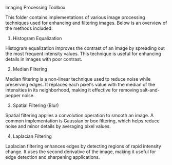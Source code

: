 Imaging Processing Toolbox

This folder contains implementations of various image processing techniques used for enhancing and filtering images. Below is an overview of the methods included:

1. Histogram Equalization

Histogram equalization improves the contrast of an image by spreading out the most frequent intensity values. This technique is useful for enhancing details in images with poor contrast.

2. Median Filtering

Median filtering is a non-linear technique used to reduce noise while preserving edges. It replaces each pixel's value with the median of the intensities in its neighborhood, making it effective for removing salt-and-pepper noise.

3. Spatial Filtering (Blur)

Spatial filtering applies a convolution operation to smooth an image. A common implementation is Gaussian or box filtering, which helps reduce noise and minor details by averaging pixel values.

4. Laplacian Filtering

Laplacian filtering enhances edges by detecting regions of rapid intensity change. It uses the second derivative of the image, making it useful for edge detection and sharpening applications.
